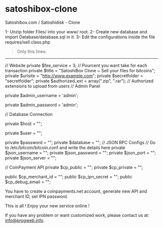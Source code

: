 # satoshibox-clone
Satoshibox.com / Satoshidisk - Clone


1- Unzip folder Files/ into your www/ root.
2- Create new database and import Database/database.sql in it.
3- Edit the configurations inside the file requires/sell.class.php

> Only this lines:
-------------------
// Website
private $fee_service = 3; // Pourcent you want take for each transaction
private $title = "SatoshiBox Clone ~ Sell your files for bitcoins";
private $urlsite = "http://www.example.com";
private $secretfolder = "secretfolder";
private $authorized_ext = array(".zip", ".rar"); // Authorized extensions to upload from users
// Admin Panel

private $admin_username = 'admin';

private $admin_password = 'admin';

// Database Connection

private $host = "";

private $user = "";

private $password = "";
private $database = "";
// JSON RPC Configs
// Go to /etc/bitcoin/bitcoin.conf and write the details here
private $json_username = "";
private $json_password = "";
private $json_port = "";
private $json_server = "";

// CoinPayment API
private $cp_public = "";
private $cp_private = "";

public $cp_merchant_id = "";
public $cp_ipn_secret = "";
public $cp_debug_email = "";

You have to create a coinpayments.net account, generate new API and merchant ID, set IPN password.

This is all ! Enjoy your new service online !

If you have any problem or want customized work, please contact us at: info@progweb.info.
